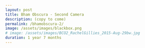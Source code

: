 ```yaml
---
layout: post
title: Bham Obscura - Second Camera
description: (copy to come)
permalink: /bhamobscura-2/
image: /assets/images/blackbox.png
# image: /assets/images/BCO2_RachelGillies_2015-Aug-29bw.jpg
duration: 1 year 7 months
---
```

